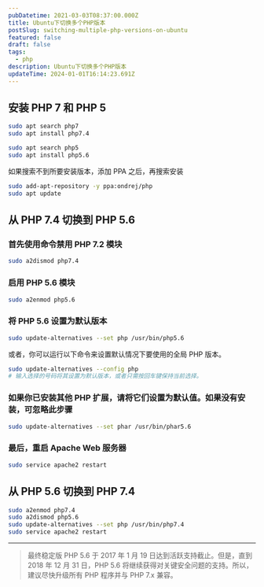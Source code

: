 ```yaml
---
pubDatetime: 2021-03-03T08:37:00.000Z
title: Ubuntu下切换多个PHP版本
postSlug: switching-multiple-php-versions-on-ubuntu
featured: false
draft: false
tags:
  - php
description: Ubuntu下切换多个PHP版本
updateTime: 2024-01-01T16:14:23.691Z
---
```


## 安装 PHP 7 和 PHP 5

```bash
sudo apt search php7
sudo apt install php7.4

sudo apt search php5
sudo apt install php5.6
```

如果搜索不到所要安装版本，添加 PPA 之后，再搜索安装

```bash
sudo add-apt-repository -y ppa:ondrej/php
sudo apt update

```

## 从 PHP 7.4 切换到 PHP 5.6

### 首先使用命令禁用 PHP 7.2 模块

```bash
sudo a2dismod php7.4
```

### 启用 PHP 5.6 模块

```bash
sudo a2enmod php5.6
```

### 将 PHP 5.6 设置为默认版本

```bash
sudo update-alternatives --set php /usr/bin/php5.6
```

或者，你可以运行以下命令来设置默认情况下要使用的全局 PHP 版本。

```bash
sudo update-alternatives --config php
# 输入选择的号码将其设置为默认版本，或者只需按回车键保持当前选择。
```

### 如果你已安装其他 PHP 扩展，请将它们设置为默认值。如果没有安装，可忽略此步骤

```bash
sudo update-alternatives --set phar /usr/bin/phar5.6
```

### 最后，重启 Apache Web 服务器

```bash
sudo service apache2 restart
```

## 从 PHP 5.6 切换到 PHP 7.4

```bash
sudo a2enmod php7.4
sudo a2dismod php5.6
sudo update-alternatives --set php /usr/bin/php7.4
sudo service apache2 restart
```

---

> 最终稳定版 PHP 5.6 于 2017 年 1 月 19 日达到活跃支持截止。但是，直到 2018 年 12 月 31 日，PHP 5.6 将继续获得对关键安全问题的支持。所以，建议尽快升级所有 PHP 程序并与 PHP 7.x 兼容。

